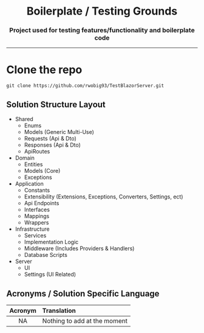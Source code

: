 <h1 align="center"> Boilerplate / Testing Grounds </h1>
<h3 align="center"> Project used for testing features/functionality and boilerplate code </h3>

<hr/>

# Clone the repo

```shell
git clone https://github.com/rwobig93/TestBlazorServer.git
```

## Solution Structure Layout

- Shared
    - Enums
    - Models (Generic Multi-Use)
    - Requests (Api & Dto)
    - Responses (Api & Dto)
    - ApiRoutes
- Domain
    - Entities
    - Models (Core)
    - Exceptions
- Application
    - Constants
    - Extensibility (Extensions, Exceptions, Converters, Settings, ect)
    - Api Endpoints
    - Interfaces
    - Mappings
    - Wrappers
- Infrastructure
    - Services
    - Implementation Logic
    - Middleware (Includes Providers & Handlers)
    - Database Scripts
- Server
    - UI
    - Settings (UI Related)

## Acronyms / Solution Specific Language

| Acronym | Translation                  |
|:-------:|:-----------------------------|
|   NA    | Nothing to add at the moment |